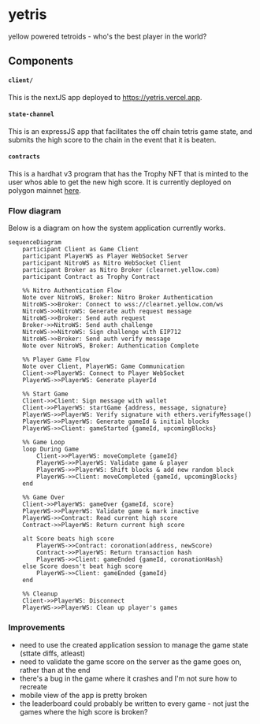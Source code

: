 # yetris

yellow powered tetroids - who's the best player in the world? 

## Components

#### `client/`

This is the nextJS app deployed to https://yetris.vercel.app.

#### `state-channel`

This is an expressJS app that facilitates the off chain tetris game state, and submits the high score to the chain in the event that it is beaten.

#### `contracts`

This is a hardhat v3 program that has the Trophy NFT that is minted to the user whos able to get the new high score. It is currently deployed on polygon mainnet [here](https://polygonscan.com/address/0x6d64b04A8ec0dceb6304CC56845C665Fd454a0F1).

### Flow diagram

Below is a diagram on how the system application currently works.

```mermaid
sequenceDiagram
    participant Client as Game Client
    participant PlayerWS as Player WebSocket Server
    participant NitroWS as Nitro WebSocket Client
    participant Broker as Nitro Broker (clearnet.yellow.com)
    participant Contract as Trophy Contract

    %% Nitro Authentication Flow
    Note over NitroWS, Broker: Nitro Broker Authentication
    NitroWS->>Broker: Connect to wss://clearnet.yellow.com/ws
    NitroWS->>NitroWS: Generate auth request message
    NitroWS->>Broker: Send auth request
    Broker->>NitroWS: Send auth challenge
    NitroWS->>NitroWS: Sign challenge with EIP712
    NitroWS->>Broker: Send auth verify message
    Note over NitroWS, Broker: Authentication Complete

    %% Player Game Flow
    Note over Client, PlayerWS: Game Communication
    Client->>PlayerWS: Connect to Player WebSocket
    PlayerWS->>PlayerWS: Generate playerId
    
    %% Start Game
    Client->>Client: Sign message with wallet
    Client->>PlayerWS: startGame {address, message, signature}
    PlayerWS->>PlayerWS: Verify signature with ethers.verifyMessage()
    PlayerWS->>PlayerWS: Generate gameId & initial blocks
    PlayerWS->>Client: gameStarted {gameId, upcomingBlocks}
    
    %% Game Loop
    loop During Game
        Client->>PlayerWS: moveComplete {gameId}
        PlayerWS->>PlayerWS: Validate game & player
        PlayerWS->>PlayerWS: Shift blocks & add new random block
        PlayerWS->>Client: moveCompleted {gameId, upcomingBlocks}
    end
    
    %% Game Over
    Client->>PlayerWS: gameOver {gameId, score}
    PlayerWS->>PlayerWS: Validate game & mark inactive
    PlayerWS->>Contract: Read current high score
    Contract->>PlayerWS: Return current high score
    
    alt Score beats high score
        PlayerWS->>Contract: coronation(address, newScore)
        Contract->>PlayerWS: Return transaction hash
        PlayerWS->>Client: gameEnded {gameId, coronationHash}
    else Score doesn't beat high score
        PlayerWS->>Client: gameEnded {gameId}
    end
    
    %% Cleanup
    Client->>PlayerWS: Disconnect
    PlayerWS->>PlayerWS: Clean up player's games
```

### Improvements

- need to use the created application session to manage the game state (sttate diffs, atleast)
- need to validate the game score on the server as the game goes on, rather than at the end
- there's a bug in the game where it crashes and I'm not sure how to recreate
- mobile view of the app is pretty broken
- the leaderboard could probably be written to every game - not just the games where the high score is broken?
